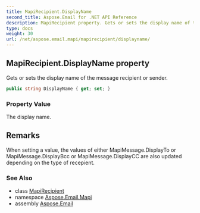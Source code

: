 ```yaml
---
title: MapiRecipient.DisplayName
second_title: Aspose.Email for .NET API Reference
description: MapiRecipient property. Gets or sets the display name of the message recipient or sender
type: docs
weight: 30
url: /net/aspose.email.mapi/mapirecipient/displayname/
---
```

## MapiRecipient.DisplayName property

Gets or sets the display name of the message recipient or sender.

```csharp
public string DisplayName { get; set; }
```

### Property Value

The display name.

## Remarks

When setting a value, the values of either MapiMessage.DisplayTo or MapiMessage.DisplayBcc or MapiMessage.DisplayCC are also updated depending on the type of recepient.

### See Also

* class [MapiRecipient](../)
* namespace [Aspose.Email.Mapi](../../mapirecipient/)
* assembly [Aspose.Email](../../../)


